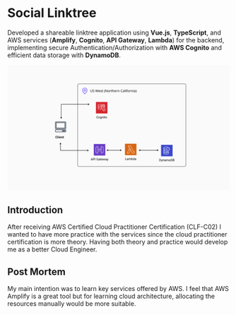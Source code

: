 # Social Linktree
Developed a shareable linktree application using **Vue.js**, **TypeScript**, and AWS services (**Amplify**, **Cognito**, **API Gateway**, **Lambda**) for the backend, implementing secure Authentication/Authorization with **AWS Cognito** and efficient data storage with **DynamoDB**.

![alt text](https://github.com/Aleroms/social-linktree/blob/main/public/Brainboard%20-%20Social%20Linktree%20Diagram.png "AWS Diagram")

## Introduction
After receiving AWS Certified Cloud Practitioner Certification (CLF-C02) I wanted to have more practice with the services since the cloud practitioner certification is more theory. Having both theory and practice would develop me as a better Cloud Engineer.

## Post Mortem
My main intention was to learn key services offered by AWS. I feel that AWS Amplify is a great tool but for learning cloud architecture, allocating the resources manually would be more suitable.
